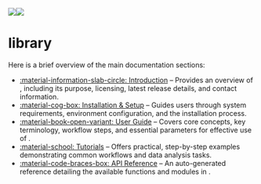 ![](assets/images/logo_dark.svg#gh-dark-mode-only)![](assets/images/logo_light.svg#gh-light-mode-only)

#  library

Here is a brief overview of the main documentation sections:

- [:material-information-slab-circle: Introduction](introduction/index.md) –
  Provides an overview of , including its purpose, licensing,
  latest release details, and contact information.
- [:material-cog-box: Installation & Setup](installation/index.md) –
  Guides users through system requirements, environment configuration, and the
  installation process.
- [:material-book-open-variant: User Guide](usage/index.md) –
  Covers core concepts, key terminology, workflow steps, and essential
  parameters for effective use of .
- [:material-school: Tutorials](tutorials/index.md) –
  Offers practical, step-by-step examples demonstrating common workflows and
  data analysis tasks.
- [:material-code-braces-box: API Reference](api-reference/index.md) –
  An auto-generated reference detailing the available functions and modules in
  .
